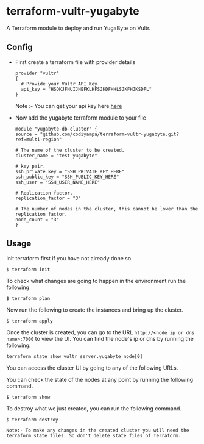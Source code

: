 # terraform-vultr-yugabyte
A Terraform module to deploy and run YugaByte on Vultr.

## Config
* First create a terraform file with provider details 
  ```
  provider "vultr" 
  { 
    # Provide your Vultr API Key 
    api_key = "HSDKJFHUIJHEFKLHFSJKDFHHLSJKFHJKSDFL"
  }
  ```
  Note :- You can get your api key here [here](https://my.vultr.com/settings/#settingsapi)

* Now add the yugabyte terraform module to your file 
  ```
  module "yugabyte-db-cluster" {
  source = "github.com/codiyampa/terraform-vultr-yugabyte.git?ref=multi-region"

  # The name of the cluster to be created.
  cluster_name = "test-yugabyte"

  # key pair.
  ssh_private_key = "SSH_PRIVATE_KEY_HERE"
  ssh_public_key = "SSH_PUBLIC_KEY_HERE"
  ssh_user = "SSH_USER_NAME_HERE"

  # Replication factor.
  replication_factor = "3"

  # The number of nodes in the cluster, this cannot be lower than the replication factor.
  node_count = "3"
  }
  ```


## Usage

Init terraform first if you have not already done so.

```
$ terraform init
```

To check what changes are going to happen in the environment run the following 

```
$ terraform plan
```


Now run the following to create the instances and bring up the cluster.

```
$ terraform apply
```

Once the cluster is created, you can go to the URL `http://<node ip or dns name>:7000` to view the UI. You can find the node's ip or dns by running the following:

```
terraform state show vultr_server.yugabyte_node[0]
```

You can access the cluster UI by going to any of the following URLs.

You can check the state of the nodes at any point by running the following command.

```
$ terraform show
```

To destroy what we just created, you can run the following command.

```
$ terraform destroy
```
`Note:- To make any changes in the created cluster you will need the terraform state files. So don't delete state files of Terraform.`
